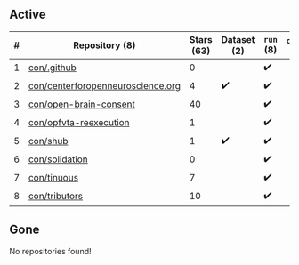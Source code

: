 ## Active
| # | Repository (8) | Stars (63) | Dataset (2) | `run` (8) | `containers-run` |
| --- | --- | --- | --- | --- | --- |
| 1 | [con/.github](https://github.com/con/.github) | 0 |  | :heavy_check_mark: |  |
| 2 | [con/centerforopenneuroscience.org](https://github.com/con/centerforopenneuroscience.org) | 4 | :heavy_check_mark: | :heavy_check_mark: |  |
| 3 | [con/open-brain-consent](https://github.com/con/open-brain-consent) | 40 |  | :heavy_check_mark: |  |
| 4 | [con/opfvta-reexecution](https://github.com/con/opfvta-reexecution) | 1 |  | :heavy_check_mark: |  |
| 5 | [con/shub](https://github.com/con/shub) | 1 | :heavy_check_mark: | :heavy_check_mark: |  |
| 6 | [con/solidation](https://github.com/con/solidation) | 0 |  | :heavy_check_mark: |  |
| 7 | [con/tinuous](https://github.com/con/tinuous) | 7 |  | :heavy_check_mark: |  |
| 8 | [con/tributors](https://github.com/con/tributors) | 10 |  | :heavy_check_mark: |  |

## Gone
No repositories found!
